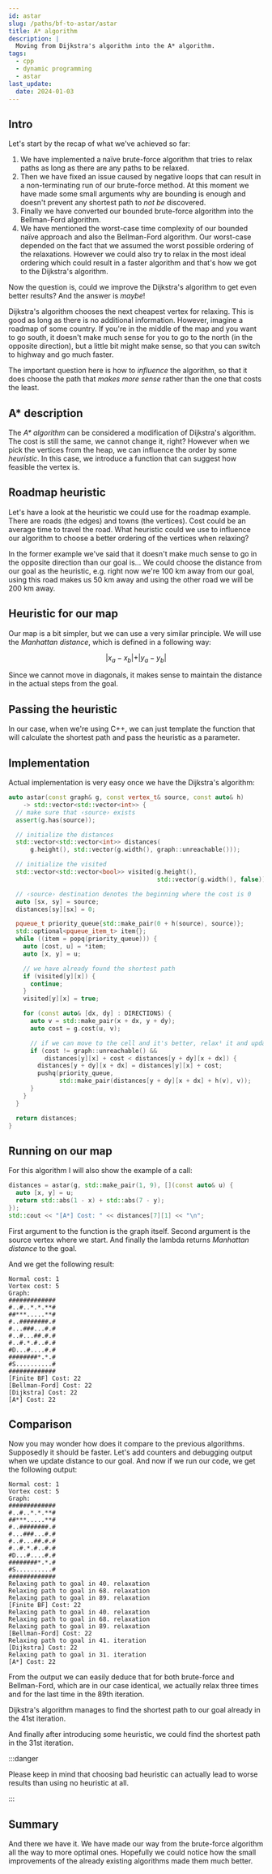 ```yaml
---
id: astar
slug: /paths/bf-to-astar/astar
title: A* algorithm
description: |
  Moving from Dijkstra's algorithm into the A* algorithm.
tags:
  - cpp
  - dynamic programming
  - astar
last_update:
  date: 2024-01-03
---
```


## Intro

Let's start by the recap of what we've achieved so far:

1. We have implemented a naïve brute-force algorithm that tries to relax paths
   as long as there are any paths to be relaxed.
2. Then we have fixed an issue caused by negative loops that can result in
   a non-terminating run of our brute-force method. At this moment we have made
   some small arguments why are bounding is enough and doesn't prevent any
   shortest path to _not be_ discovered.
3. Finally we have converted our bounded brute-force algorithm into the
   Bellman-Ford algorithm.
4. We have mentioned the worst-case time complexity of our bounded naïve
   approach and also the Bellman-Ford algorithm. Our worst-case depended on the
   fact that we assumed the worst possible ordering of the relaxations. However
   we could also try to relax in the most ideal ordering which could result in a
   faster algorithm and that's how we got to the Dijkstra's algorithm.

Now the question is, could we improve the Dijkstra's algorithm to get even
better results? And the answer is _maybe_!

Dijkstra's algorithm chooses the next cheapest vertex for relaxing. This is good
as long as there is no additional information. However, imagine a roadmap of
some country. If you're in the middle of the map and you want to go south, it
doesn't make much sense for you to go to the north (in the opposite direction),
but a little bit might make sense, so that you can switch to highway and go much
faster.

The important question here is how to _influence_ the algorithm, so that it does
choose the path that _makes more sense_ rather than the one that costs the
least.

## A\* description

The _A\* algorithm_ can be considered a modification of Dijkstra's algorithm. The
cost is still the same, we cannot change it, right? However when we pick the
vertices from the heap, we can influence the order by some _heuristic_. In this
case, we introduce a function that can suggest how feasible the vertex is.

## Roadmap heuristic

Let's have a look at the heuristic we could use for the roadmap example. There
are roads (the edges) and towns (the vertices). Cost could be an average time to
travel the road. What heuristic could we use to influence our algorithm to
choose a better ordering of the vertices when relaxing?

In the former example we've said that it doesn't make much sense to go in the
opposite direction than our goal is… We could choose the distance from our goal
as the heuristic, e.g. right now we're 100 km away from our goal, using this
road makes us 50 km away and using the other road we will be 200 km away.

## Heuristic for our map

Our map is a bit simpler, but we can use a very similar principle. We will use
the _Manhattan distance_, which is defined in a following way:

$$
\vert x_a - x_b \vert + \vert y_a - y_b \vert
$$

Since we cannot move in diagonals, it makes sense to maintain the distance in
the actual steps from the goal.

## Passing the heuristic

In our case, when we're using C++, we can just template the function that will
calculate the shortest path and pass the heuristic as a parameter.

## Implementation

Actual implementation is very easy once we have the Dijkstra's algorithm:

```cpp
auto astar(const graph& g, const vertex_t& source, const auto& h)
    -> std::vector<std::vector<int>> {
  // make sure that ‹source› exists
  assert(g.has(source));

  // initialize the distances
  std::vector<std::vector<int>> distances(
      g.height(), std::vector(g.width(), graph::unreachable()));

  // initialize the visited
  std::vector<std::vector<bool>> visited(g.height(),
                                         std::vector(g.width(), false));

  // ‹source› destination denotes the beginning where the cost is 0
  auto [sx, sy] = source;
  distances[sy][sx] = 0;

  pqueue_t priority_queue{std::make_pair(0 + h(source), source)};
  std::optional<pqueue_item_t> item{};
  while ((item = popq(priority_queue))) {
    auto [cost, u] = *item;
    auto [x, y] = u;

    // we have already found the shortest path
    if (visited[y][x]) {
      continue;
    }
    visited[y][x] = true;

    for (const auto& [dx, dy] : DIRECTIONS) {
      auto v = std::make_pair(x + dx, y + dy);
      auto cost = g.cost(u, v);

      // if we can move to the cell and it's better, relax¹ it and update queue
      if (cost != graph::unreachable() &&
          distances[y][x] + cost < distances[y + dy][x + dx]) {
        distances[y + dy][x + dx] = distances[y][x] + cost;
        pushq(priority_queue,
              std::make_pair(distances[y + dy][x + dx] + h(v), v));
      }
    }
  }

  return distances;
}
```

## Running on our map

For this algorithm I will also show the example of a call:

```cpp
distances = astar(g, std::make_pair(1, 9), [](const auto& u) {
  auto [x, y] = u;
  return std::abs(1 - x) + std::abs(7 - y);
});
std::cout << "[A*] Cost: " << distances[7][1] << "\n";
```

First argument to the function is the graph itself. Second argument is the
source vertex where we start. And finally the lambda returns
_Manhattan distance_ to the goal.

And we get the following result:

```
Normal cost: 1
Vortex cost: 5
Graph:
#############
#..#..*.*.**#
##***.....**#
#..########.#
#...###...#.#
#..#...##.#.#
#..#.*.#..#.#
#D...#....#.#
########*.*.#
#S..........#
#############
[Finite BF] Cost: 22
[Bellman-Ford] Cost: 22
[Dijkstra] Cost: 22
[A*] Cost: 22
```

## Comparison

Now you may wonder how does it compare to the previous algorithms. Supposedly it
should be faster. Let's add counters and debugging output when we update
distance to our goal. And now if we run our code, we get the following output:

```
Normal cost: 1
Vortex cost: 5
Graph:
#############
#..#..*.*.**#
##***.....**#
#..########.#
#...###...#.#
#..#...##.#.#
#..#.*.#..#.#
#D...#....#.#
########*.*.#
#S..........#
#############
Relaxing path to goal in 40. relaxation
Relaxing path to goal in 68. relaxation
Relaxing path to goal in 89. relaxation
[Finite BF] Cost: 22
Relaxing path to goal in 40. relaxation
Relaxing path to goal in 68. relaxation
Relaxing path to goal in 89. relaxation
[Bellman-Ford] Cost: 22
Relaxing path to goal in 41. iteration
[Dijkstra] Cost: 22
Relaxing path to goal in 31. iteration
[A*] Cost: 22
```

From the output we can easily deduce that for both brute-force and Bellman-Ford,
which are in our case identical, we actually relax three times and for the last
time in the 89th iteration.

Dijkstra's algorithm manages to find the shortest path to our goal already in
the 41st iteration.

And finally after introducing some heuristic, we could find the shortest path
in the 31st iteration.

:::danger

Please keep in mind that choosing bad heuristic can actually lead to worse
results than using no heuristic at all.

:::

## Summary

And there we have it. We have made our way from the brute-force algorithm all
the way to more optimal ones. Hopefully we could notice how the small
improvements of the already existing algorithms made them much better.
